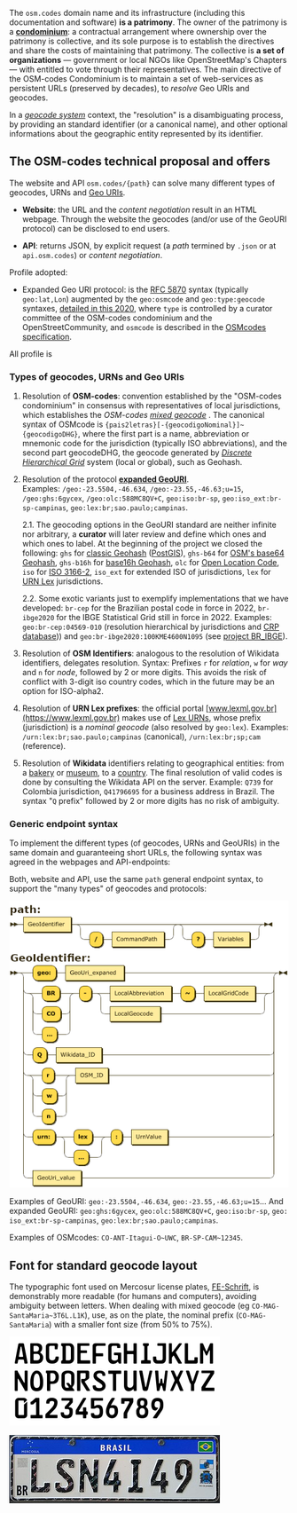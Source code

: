 
The `osm.codes` domain name and its infrastructure (including this documentation and software) **is a patrimony**. The owner of the patrimony is a [**condominium**](https://pt.wikisource.org/wiki/C%C3%B3digo_Civil_brasileiro/P2.3.3/CAP%C3%8DTULO_VI): a contractual arrangement where ownership over the patrimony is collective, and its sole purpose is to establish the directives and share the costs of maintaining that patrimony. The collective is **a set of organizations** &mdash; government or local NGOs like OpenStreetMap's Chapters &mdash; with entitled to vote through their representatives. The main directive of the OSM-codes Condominium is to maintain a set of web-services as persistent URLs (preserved by decades), to *resolve* Geo URIs and geocodes.

In a [*geocode system*](https://en.wikipedia.org/wiki/Geocode#Geocode_system) context, the "resolution" is a disambiguating process, by providing an standard identifier (or a canonical name), and other optional informations about the geographic entity represented by its identifier.

## The OSM-codes technical proposal and offers

The website and API `osm.codes/{path}` can solve many different types of geocodes, URNs and [Geo URIs](https://inde.gov.br/images/inde/poster3/Expans%C3%A3o%20do%20protocolo%20GeoURI.pdf).

* **Website**: the URL and the *content negotiation* result in an HTML webpage. Through the website the geocodes (and/or use of the GeoURI protocol) can be disclosed to end users.

* **API**: returns JSON, by explicit request (a *path* termined by `.json` or at `api.osm.codes`) or *content negotiation*.


Profile adopted:

* Expanded Geo URI protocol: is the [RFC 5870](https://www.rfc-editor.org/info/rfc5870) syntax (typically `geo:lat,Lon`) augmented by the `geo:osmcode` and `geo:type:geocode` syntaxes, [detailed in this 2020](https://inde.gov.br/images/inde/poster3/Expans%C3%A3o%20do%20protocolo%20GeoURI.pdf), where `type` is controlled by a curator committee of the OSM-codes condominium and the OpenStreetCommunity, and `osmcode` is described in the [OSMcodes specification](osmCodes-geocode_spec).

All profile is


<!-- The `osm.codes` website is also a name and geocode resolution URL. As `doi.org` is committed to solving names in several ways,
-->

### Types of geocodes, URNs and Geo URIs

1. Resolution of **OSM-codes**:  convention established by the "OSM-codes condominium" in consensus with representatives of local jurisdictions, which establishes the *OSM-codes* [*mixed geocode*](https://en.wikipedia.org/wiki/Geocode#Name-and-grid_systems) . The canonical syntax of OSMcode is `{pais2letras}[-{geocodigoNominal}]~{geocodigoDHG}`, where the first part is a name, abbreviation or mnemonic code for the jurisdiction (typically ISO abbreviations), and the second part geocodeDHG, the geocode generated by [*Discrete Hierarchical Grid*](https://en.wikipedia.org/wiki/Geocode#Hierarchical_grids) system (local or global), such as Geohash.

2. Resolution of the protocol [**expanded GeoURI**](https://inde.gov.br/images/inde/poster3/Expans%C3%A3o%20do%20protocolo%20GeoURI.pdf). <br/>Examples: `/geo:-23.5504,-46.634`, `/geo:-23.55,-46.63;u=15`, `/geo:ghs:6gycex`, `/geo:olc:588MC8QV+C`, `geo:iso:br-sp`, `geo:iso_ext:br-sp-campinas`, `geo:lex:br;sao.paulo;campinas`.

   2.1. The geocoding options in the GeoURI standard are neither infinite nor arbitrary, a **curator** will later review and define which ones and which ones to label. At the beginning of the project we closed the following: `ghs` for [classic Geohash](https://www.movable-type.co.uk/scripts/geohash.html) ([PostGIS](https://postgis.net/docs/ST_GeoHash.html)), `ghs-b64` for [OSM's base64 Geohash](https://wiki.openstreetmap.org/wiki/Browsing#Short_links), `ghs-b16h` for [base16h Geohash](http://osm.codes/_foundations/art1.pdf), `olc` for [Open Location Code](https://en.wikipedia.org/wiki/Open_Location_Code), `iso` for [ISO&nbsp;3166-2](https://en.wikipedia.org/wiki/ISO_3166-2), `iso_ext` for extended ISO of jurisdictions, `lex` for [URN Lex](https://en.wikipedia.org/wiki/Lex_(URN)) jurisdictions. <!-- Wikidata ID https://wiki.openstreetmap.org/wiki/Permanent_ID/Proposal-QID  -->

   2.2. Some exotic variants just to exemplify implementations that we have developed: `br-cep` for the Brazilian postal code in force in 2022, `br-ibge2020` for the IBGE Statistical Grid still in force in 2022. Examples: `geo:br-cep:04569-010` (resolution hierarchical by jurisdictions and [CRP database](https://github.com/AddressForAll/CRP))) and `geo:br-ibge2020:100KME4600N1095` (see [project BR_IBGE](https://github.com/osm-codes/BR_IBGE/blob/main/data/grid_ibge100km.geojson)).

3. Resolution of **OSM Identifiers**: analogous to the resolution of Wikidata identifiers, delegates resolution. Syntax: Prefixes `r` for *relation*, `w` for *way* and `n` for *node*, followed by 2 or more digits. This avoids the risk of conflict with 3-digit iso country codes, which in the future may be an option for ISO-alpha2.

4. Resolution of **URN Lex prefixes**: the official portal [www.lexml.gov.br](https://www.lexml.gov.br) makes use of [Lex URNs](https://en.wikipedia.org/wiki/Lex_(URN)), whose prefix (jurisdiction) is a *nominal geocode* (also resolved by `geo:lex`). Examples: `/urn:lex:br;sao.paulo;campinas` (canonical),  `/urn:lex:br;sp;cam` (reference).

5. Resolution of **Wikidata** identifiers relating to geographical entities: from a [bakery](https://www.wikidata.org/wiki/Q41796695)   or [museum](https://www.wikidata.org/wiki/Q82941), to a [country](https://www.wikidata.org/wiki/Q739). The final resolution of valid codes is done by consulting the Wikidata API on the server. Example: `Q739` for Colombia jurisdiction, `Q41796695` for a business address in Brazil. The syntax "`Q` prefix" followed by 2 or more digits has no risk of ambiguity.

<!-- On the website, the URL with this type of *path* must return a standardized information page, highlighting the geographic representation of the entity represented by the geocode.-->

### Generic endpoint syntax

To implement the different types (of geocodes, URNs and GeoURIs) in the same domain and guaranteeing short URLs, the following syntax was agreed in the webpages and API-endpoints:

<!--  https://bottlecaps.de/rr/ui
/* OSM.codes endpoint path
 * See http://osm.codes
 */

path
         ::= GeoIdentifier ('/' CommandPath)?  ('?' Variables)?

GeoIdentifier
         ::= ('geo:' GeoUri_expaned)
           | ( ('BR' | 'CO' | '...' )  '-' ((LocalAbbreviation '~' LocalGridCode) | LocalGeocode ) )
           | ('Q' Wikidata_ID)
           | ( ('r' | 'w' | 'n') OSM_ID )
           | ( 'urn:' ('lex'|'...') ':' UrnValue )
           | GeoUri_value
-->

Both, website and API, use the same `path` general endpoint syntax, to support the "many types" of geocodes and protocols:

![](../_assets/endpointSyntax_p0.png)

Examples of GeoURI: `geo:-23.5504,-46.634`, `geo:-23.55,-46.63;u=15`... And expanded GeoURI:  `geo:ghs:6gycex`, `geo:olc:588MC8QV+C`, `geo:iso:br-sp`, `geo: iso_ext:br-sp-campinas`, `geo:lex:br;sao.paulo;campinas`.

Examples of OSMcodes: `CO-ANT-Itagui-O~UWC`, `BR-SP-CAM~12345`.

<!--

Exemplos de interface de referência para a criação da nossa:
* [geohack da Wikipedia](https://geohack.toolforge.org/geohack.php?pagename=S%C3%A3o_Paulo_Museum_of_Art&params=23.5611_S_46.6558_W_type:landmark).
 * [movable-type/geohash](https://www.movable-type.co.uk/scripts/geohash.html)
 * [osm.org](https://osm.org)
 * plus.codes
 * ...
-->

## Font for standard geocode layout

The typographic font used on Mercosur license plates, [FE-Schrift](https://pt.wikipedia.org/wiki/FE-Schrift), is demonstrably more readable (for humans and computers), avoiding ambiguity between letters. When dealing with mixed geocode (eg `CO-MAG-SantaMaria~3T6L.L1K`), use, as on the plate, the nominal prefix (`CO-MAG-SantaMaria`) with a smaller font size (from 50% to 75%).



![image](../_assets/osmCodes_font-alphabet.png)

![image](../_assets/osmCodes_font-brIllustration1.png)

